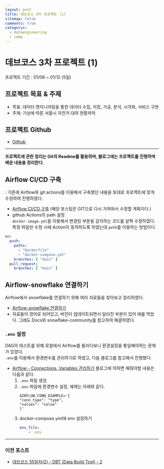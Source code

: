 ```yaml
---
layout: post
title: 데브코스 3차 프로젝트 (1)
sitemap: false
comments: true
categorys:
  - dataengineering
  - camp
---
```


# 데브코스 3차 프로젝트 (1)
프로젝트 기간 : 01/08 ~ 01/12 (5일)

## 프로젝트 목표 & 주제
- 목표: 데이터 엔지니어링을 통한 데이터 수집, 저장, 가공, 분석, 시각화, 서비스 구현
- 주제: 기상에 따른 서울시 자전거 대여 현황파악

## 프로젝트 Github
- [Github](https://github.com/K-bike-DE)

---
<b>프로젝트에 관한 정리는 Git의 Readme를 활용하며, 블로그에는 프로젝트를 진행하며 배운 내용을 정리한다.</b>

## Airflow CI/CD 구축
: 기존에 Airflow와 git actions를 이용해서 구축했던 내용을 토대로 프로젝트에 맞게 수정하여 진행하였다.
- [Airflow CI/CD 구축](https://velog.io/@pori/series/airflow) (해당 포스팅은 GIT으로 다시 가져와서 수정할 계획이다.)
- github Actions의 path 설정</br>
`docker-image.yml`을 이용해서 변경된 부분을 감지하는 코드를 살짝 수정하였다. 특정 파일만 수정 시에 Action이 동작하도록 하였는데 `path`를 이용하는 방법이다.
```yml
on:
  push:
    paths:
      - "Dockerfile"
      - "docker-compose.yml"
    branches: [ "main" ]
  pull_request:
    branches: [ "main" ]
```
## Airflow-snowflake 연결하기
Airflow에서 snowflake를 연결하기 위해 여러 자료들을 찾아보고 정리하였다.
- [Airflow-snowflake 연결하기](https://poriz.github.io/dataengineering/2024-01-09-dataengineering-airflow_snowflake/)
- 자료들이 영어로 되어있고, 버전이 업데이트되면서 달라진 부분이 있어 애를 먹었다. 그래도 Docs와 snowflake-community를 참고하여 해결하였다.
### `.env` 설정
DAG의 테스트를 위해 로컬에서 Airflow를 돌리다보니 환경설정을 통일해야하는 문제가 있었다.<br>
`.env`를 이용해서 환경변수를 관리하기로 하였고, 다음 블로그를 참고해서 진행했다.
- [Airflow - Connections, Variables 관리하기](https://wooiljeong.github.io/airflow/airflow-manage-env/) 블로그에 의하면 해줘야할 내용은 다음과 같다.
    1. `.env` 파일 생성
    2. `.env` 파일에 환경변수 설정, 예제는 아래와 같다.
        ```
        AIRFLOW_CONN_EXAMPLE='{
        "conn_type": "type",
        "values": "value"
        }'
        ```
    3. docker-compose.yml에 env 설정하기
        ```yml
        env_file:
            - .env
        ```

---
### 이전 포스트
- [데브코스 55일차(2) - DBT (Data Build Tool) - 2](https://poriz.github.io/dataengineering/camp/2024-01-05-dataengineering-camp-Day55_2/)
